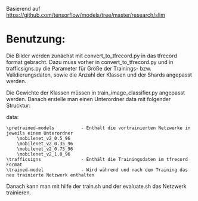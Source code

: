 Basierend auf https://github.com/tensorflow/models/tree/master/research/slim

# Benutzung:

Die Bilder werden zunächst mit convert_to_tfrecord.py in das tfrecord format gebracht. 
Dazu muss vorher in convert_to_tfrecord.py und in trafficsigns.py die Parameter für
Größe der Trainings- bzw. Validierungsdaten, sowie die Anzahl der Klassen und der Shards angepasst werden.

Die Gewichte der Klassen müssen in train_image_classifier.py angepasst werden.
Danach erstelle man einen Unterordner data mit folgender Strucktur:

data:

    \pretrained-models          - Enthält die vortrainierten Netzwerke in jeweils einem Unterordner
        \mobilenet_v2_0.5_96    
        \mobilenet_v2_0.35_96
        \mobilenet_v2_0.75_96
        \mobilenet_v2_1.0_96
    \trafficsigns               - Enthält die Trainingsdaten im tfrecord Format
    \trained-model              - Wird während und nach dem Training das neu trainierte Netzwerk enthalten
    

Danach kann man mit hilfe der train.sh und der evaluate.sh das Netzwerk trainieren.